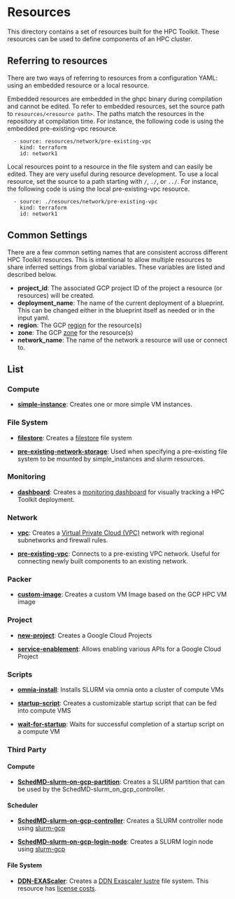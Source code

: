 # Resources

This directory contains a set of resources built for the HPC Toolkit. These
resources can be used to define components of an HPC cluster.

## Referring to resources

There are two ways of referring to resources from a configuration YAML: using an embedded resource or a local resource.

Embedded resources are embedded in the ghpc binary during compilation and cannot be edited. To refer to embedded resources, set the source path to `resources/<resource path>`. The paths match the resources in the repository at compilation time. For instance, the following code is using the embedded pre-existing-vpc resource.

```
  - source: resources/network/pre-existing-vpc
    kind: terraform
    id: network1
```

Local resources point to a resource in the file system and can easily be edited. They are very useful during resource development. To use a local resource, set the source to a path starting with `/`, `./`, or `../`. For instance, the following code is using the local pre-existing-vpc resource.

```
  - source: ./resources/network/pre-existing-vpc
    kind: terraform
    id: network1
```

## Common Settings
There are a few common setting names that are consistent accross different
HPC Toolkit resources. This is intentional to allow multiple resources to share
inferred settings from global variables. These variables are listed and
described below.

* **project_id**: The associated GCP project ID of the project a resource (or
resources) will be created.
* **deployment_name**: The name of the current deployment of a blueprint. This
can be changed either in the blueprint itself as needed or in the input yaml.
* **region**: The GCP [region](https://cloud.google.com/compute/docs/regions-zones)
for the resource(s)
* **zone**: The GCP [zone](https://cloud.google.com/compute/docs/regions-zones)
for the resource(s)
* **network_name**: The name of the network a resource will use or connect to.

## List

### Compute

* [**simple-instance**](./compute/simple-instance/README.md): Creates one or
more simple VM instances.

### File System

* [**filestore**](file-system/filestore/README.md): Creates a
[filestore](https://cloud.google.com/filestore) file system

* [**pre-existing-network-storage**](file-system/pre-existing-network-storage/README.md):
Used when specifying a pre-existing file system to be mounted by
simple_instances and slurm resources.

### Monitoring

* [**dashboard**](monitoring/dashboard/README.md): Creates a
[monitoring dashboard](https://cloud.google.com/monitoring/dashboards) for
visually tracking a HPC Toolkit deployment.

### Network

* [**vpc**](network/vpc/README.md): Creates a
[Virtual Private Cloud (VPC)](https://cloud.google.com/vpc) network with
regional subnetworks and firewall rules.

* [**pre-existing-vpc**](network/pre-existing-vpc/README.md): Connects to a
pre-existing VPC network. Useful for connecting newly built components to an
existing network.

### Packer

* [**custom-image**](packer/custom-image/README.md): Creates a custom VM Image
based on the GCP HPC VM image

### Project

* [**new-project**](project/new-project/README.md): Creates a Google Cloud Projects

* [**service-enablement**](project/service-enablement/README.md): Allows enabling various APIs for a Google Cloud Project

### Scripts

* [**omnia-install**](scripts/omnia-install/README.md): Installs SLURM via omnia onto a cluster of compute VMs

* [**startup-script**](scripts/startup-script/README.md): Creates a customizable
startup script that can be fed into compute VMS

* [**wait-for-startup**](scripts/wait-for-startup/README.md): Waits for
successful completion of a startup script on a compute VM

### Third Party

#### Compute

* [**SchedMD-slurm-on-gcp-partition**](third-party/compute/SchedMD-slurm-on-gcp-partition/README.md):
Creates a SLURM partition that can be used by the
SchedMD-slurm_on_gcp_controller.

#### Scheduler

* [**SchedMD-slurm-on-gcp-controller**](third-party/scheduler/SchedMD-slurm-on-gcp-controller/README.md):
Creates a SLURM controller node using
[slurm-gcp](https://github.com/SchedMD/slurm-gcp/tree/master/tf/modules/controller)

* [**SchedMD-slurm-on-gcp-login-node**](third-party/scheduler/SchedMD-slurm-on-gcp-login-node/README.md):
Creates a SLURM login node using
[slurm-gcp](https://github.com/SchedMD/slurm-gcp/tree/master/tf/modules/login)

#### File System

* [**DDN-EXAScaler**](third-party/file-system/DDN-EXAScaler/README.md): Creates a
[DDN Exascaler lustre](https://www.ddn.com/partners/google-cloud-platform/) file system. This resource has [license costs](https://pantheon.corp.google.com/marketplace/product/ddnstorage/exascaler-cloud).

